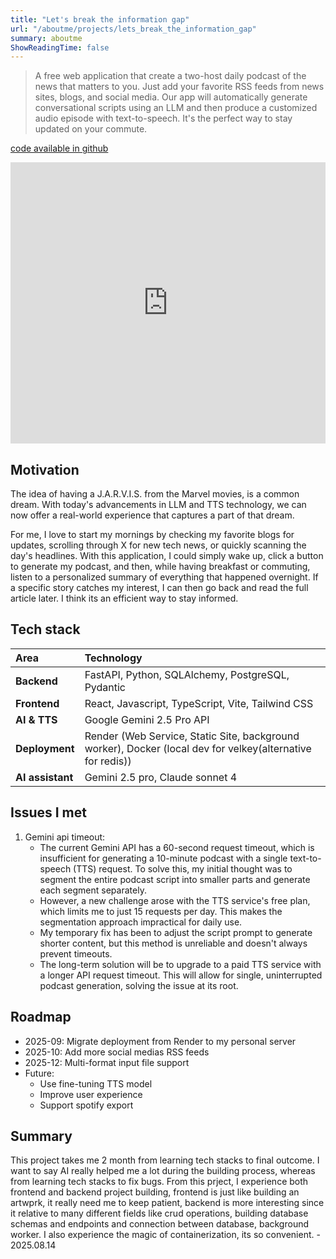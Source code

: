 ```yaml
---
title: "Let's break the information gap"
url: "/aboutme/projects/lets_break_the_information_gap"
summary: aboutme
ShowReadingTime: false
---
```

> A free web application that create a two-host daily podcast of the news that matters to you. Just add your favorite RSS feeds from news sites, blogs, and social media. Our app will automatically generate conversational scripts using an LLM and then produce a customized audio episode with text-to-speech. It's the perfect way to stay updated on your commute.

[code available in github](https://github.com/Kingjinsight/Lets-break-the-information-gap)

<iframe width=100% height=450 src="https://www.youtube.com/embed/Xx2ari_n_f0?si=af_64RookXLDccYE" title="YouTube video player" frameborder="0" allow="accelerometer; autoplay; clipboard-write; encrypted-media; gyroscope; picture-in-picture; web-share" referrerpolicy="strict-origin-when-cross-origin" allowfullscreen></iframe>   


## Motivation
The idea of having a  J.A.R.V.I.S. from the Marvel movies, is a common dream. With today's advancements in LLM and TTS technology, we can now offer a real-world experience that captures a part of that dream.

For me, I love to start my mornings by checking my favorite blogs for updates, scrolling through X for new tech news, or quickly scanning the day's headlines. With this application, I could simply wake up, click a button to generate my podcast, and then, while having breakfast or commuting, listen to a personalized summary of everything that happened overnight. If a specific story catches my interest, I can then go back and read the full article later. I think its an efficient way to stay informed.

## Tech stack

| Area | Technology |
| :------ | :---------------------------------------------------------------------- |
| **Backend** | FastAPI, Python, SQLAlchemy, PostgreSQL, Pydantic |
| **Frontend** | React, Javascript, TypeScript, Vite, Tailwind CSS |
| **AI & TTS** | Google Gemini 2.5 Pro API |
| **Deployment** | Render (Web Service, Static Site, background worker), Docker (local dev for velkey(alternative for redis)) |
| **AI assistant** | Gemini 2.5 pro, Claude sonnet 4 |
## Issues I met
1. Gemini api timeout: 
   - The current Gemini API has a 60-second request timeout, which is insufficient for generating a 10-minute podcast with a single text-to-speech (TTS) request. To solve this, my initial thought was to segment the entire podcast script into smaller parts and generate each segment separately.
   - However, a new challenge arose with the TTS service's free plan, which limits me to just 15 requests per day. This makes the segmentation approach impractical for daily use.
   - My temporary fix has been to adjust the script prompt to generate shorter content, but this method is unreliable and doesn't always prevent timeouts.
   - The long-term solution will be to upgrade to a paid TTS service with a longer API request timeout. This will allow for single, uninterrupted podcast generation, solving the issue at its root.

## Roadmap
- 2025-09: Migrate deployment from Render to my personal server
- 2025-10: Add more social medias RSS feeds
- 2025-12: Multi-format input file support
- Future:
  - Use fine-tuning TTS model
  - Improve user experience
  - Support spotify export

## Summary
This project takes me 2 month from learning tech stacks to final outcome. I want to say AI really helped me a lot during the building process, whereas from learning tech stacks to fix bugs. From this prject, I experience both frontend and backend project building, frontend is just like building an artwprk, it really need me to keep patient, backend is more interesting since it relative to many different fields like crud operations, building database schemas and endpoints and connection between database, background worker. I also experience the magic of containerization, its so convenient. - 2025.08.14